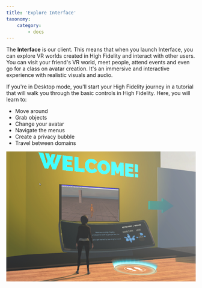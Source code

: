 ```yaml
---
title: 'Explore Interface'
taxonomy:
    category:
        - docs
---
```


The **Interface** is our client. This means that when you launch Interface, you can explore VR worlds created in High Fidelity and interact with other users. You can visit your friend's VR world, meet people, attend events and even go for a class on avatar creation. It's an immersive and interactive experience with realistic visuals and audio.

If you're in Desktop mode, you'll start your High Fidelity journey in a tutorial that will walk you through the basic controls in High Fidelity. Here, you will learn to: 

* Move around
* Grab objects
* Change your avatar
* Navigate the menus
* Create a privacy bubble
* Travel between domains

![](explore-interface-welcome.PNG)

